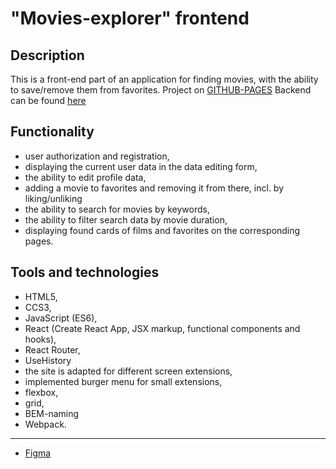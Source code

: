 # "Movies-explorer" frontend

## Description
This is a front-end part of an application for finding movies, with the ability to save/remove them from favorites.
Project on [GITHUB-PAGES](https://palinakarabovich.github.io/movies-explorer-frontend/)
Backend can be found [here](https://github.com/palinakarabovich/movies-explorer-api)

## Functionality
* user authorization and registration,
* displaying the current user data in the data editing form,
* the ability to edit profile data,
* adding a movie to favorites and removing it from there, incl. by liking/unliking
* the ability to search for movies by keywords,
* the ability to filter search data by movie duration,
* displaying found cards of films and favorites on the corresponding pages.

## Tools and technologies
* HTML5,
* CCS3,
* JavaScript (ES6),
* React (Create React App, JSX markup, functional components and hooks),
* React Router,
* UseHistory
* the site is adapted for different screen extensions,
* implemented burger menu for small extensions,
* flexbox,
* grid,
* BEM-naming
* Webpack.

------------

* [Figma](https://www.figma.com/file/mRQRmjCvYJAdXkqXZomvXv/diploma?node-id=891%3A3857)

